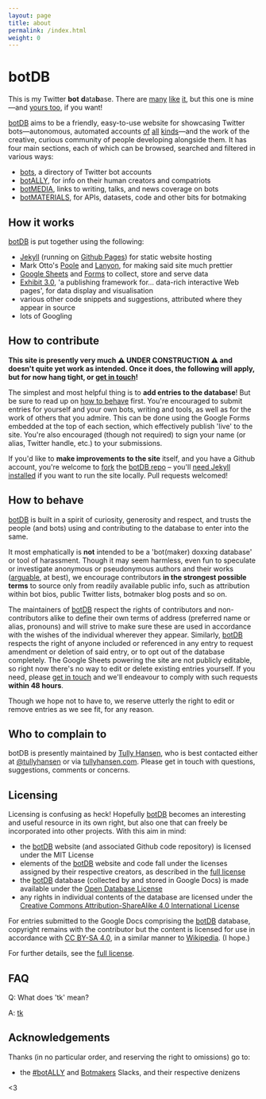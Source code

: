 ```yaml
---
layout: page
title: about
permalink: /index.html
weight: 0
---
```


# botDB

This is my Twitter **bot** **d**ata**b**ase. There are [many](http://twitter.pbworks.com/w/page/1779741/Bots) [like](http://bothub.org) [it](https://botwiki.org), but this one is mine—and [yours too](#how-to-contribute), if you want!

[botDB](.) aims to be a friendly, easy-to-use website for showcasing Twitter bots—autonomous, automated accounts [of](https://twitter.com/metaphorminute) [all](https://twitter.com/but_if_you_can) [kinds](https://twitter.com/ClearCongress)—and the work of the creative, curious community of people developing alongside them. It has four main sections, each of which can be browsed, searched and filtered in various ways:

- [bots](bots/), a directory of Twitter bot accounts
- [botALLY](botALLY/), for info on their human creators and compatriots
- [botMEDIA](botMEDIA/), links to writing, talks, and news coverage on bots
- [botMATERIALS](botMATERIALS/), for APIs, datasets, code and other bits for botmaking

## How it works 

[botDB](.) is put together using the following:

- [Jekyll](http://jekyllrb.com) (running on [Github Pages](https://pages.github.com)) for static website hosting
- Mark Otto's [Poole](https://github.com/poole/poole) and [Lanyon](https://github.com/poole/lanyon), for making said site much prettier
- [Google Sheets](https://docs.google.com/spreadsheets/) and [Forms](https://docs.google.com/forms/) to collect, store and serve data
- [Exhibit 3.0](http://simile-widgets.org/exhibit3/), 'a publishing framework for… data-rich interactive Web pages', for data display and visualisation
- various other code snippets and suggestions, attributed where they appear in source
- lots of Googling

## How to contribute

**This site is presently very much ⚠️ UNDER CONSTRUCTION ⚠️ and doesn't quite yet work  as intended. Once it does, the following will apply, but for now hang tight, or [get in touch](#who-to-complain-to)!**

The simplest and most helpful thing is to **add entries to the database**! But be sure to read up on [how to behave](#how-to-behave) first. You're encouraged to submit entries for yourself and your own bots, writing and tools, as well as for the work of others that you admire. This can be done using the Google Forms embedded at the top of each section, which effectively publish 'live' to the site. You're also encouraged (though not required) to sign your name (or alias, Twitter handle, etc.) to your submissions.

If you'd like to **make improvements to the site** itself, and you have a Github account, you're welcome to [fork](https://guides.github.com/activities/forking/) the [botDB repo](https://github.com/tullyhansen/botDB/) – you'll [need Jekyll installed](http://jekyllrb.com/docs/installation/) if you want to run the site locally. Pull requests welcomed!

## How to behave

[botDB](.) is built in a spirit of curiosity, generosity and respect, and trusts the people (and bots) using and contributing to the database to enter into the same.

It most emphatically is **not** intended to be a 'bot(maker) doxxing database' or tool of harassment. Though it may seem harmless, even fun to speculate or investigate anonymous or pseudonymous authors and their works ([arguable](http://www.slate.com/articles/technology/technology/2012/03/ruby_ruby_on_rails_and__why_the_disappearance_of_one_of_the_world_s_most_beloved_computer_programmers_.single.html), at best), we encourage contributors **in the strongest possible terms** to source only from readily available public info, such as attribution within bot bios, public Twitter lists, botmaker blog posts and so on.

The maintainers of [botDB](.) respect the rights of contributors and non-contributors alike to define their own terms of address (preferred name or alias, pronouns) and will strive to make sure these are used in accordance with the wishes of the individual wherever they appear. Similarly, [botDB](.) respects the right of anyone included or referenced in any entry to request amendment or deletion of said entry, or to opt out of the database completely. The Google Sheets powering the site are not publicly editable, so right now there's no way to edit or delete existing entries yourself. If you need, please [get in touch](#who-to-complain-to) and we'll endeavour to comply with such requests **within 48 hours**.

Though we hope not to have to, we reserve utterly the right to edit or remove entries as we see fit, for any reason.

## Who to complain to

botDB is presently maintained by [Tully Hansen](http://tullyhansen.com), who is best contacted either at [@tullyhansen](http://twitter.com/tullyhansen) or via [tullyhansen.com](http://tullyhansen.com). Please get in touch with questions, suggestions, comments or concerns.

## Licensing

Licensing is confusing as heck! Hopefully [botDB](.) becomes an interesting and useful resource in its own right, but also one that can freely be incorporated into other projects. With this aim in mind:

- the [botDB](.) website (and associated Github code repository) is licensed under the MIT License
- elements of the [botDB](.) website and code fall under the licenses assigned by their respective creators, as described in the [full license](license/)
- the [botDB](.) database (collected by and stored in Google Docs) is made available under the [Open Database License](http://opendatacommons.org/licenses/odbl/1.0/)
- any rights in individual contents of the database are licensed under the [Creative Commons Attribution-ShareAlike 4.0 International License](http://creativecommons.org/licenses/by-sa/4.0/)

For entries submitted to the Google Docs comprising the [botDB](.) database, copyright remains with the contributor but the content is licensed for use in accordance with [CC BY-SA 4.0](http://creativecommons.org/licenses/by-sa/4.0/), in a similar manner to [Wikipedia](https://en.wikipedia.org/wiki/Wikipedia:Copyrights). (I hope.)

For further details, see the [full license](license/).

## FAQ

Q: What does 'tk' mean?

A: [tk](https://en.wikipedia.org/wiki/To_come_(publishing))

## Acknowledgements

Thanks (in no particular order, and reserving the right to omissions) go to:

- the [\#botALLY](http://botally.slack.com) and [Botmakers](http://botmakers.slack.com) Slacks, and their respective denizens

<3